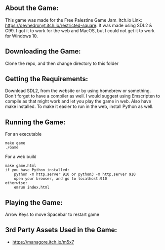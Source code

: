 ## About the Game:
This game was made for the Free Palestine Game Jam. Itch.io Link:
https://devhedronyt.itch.io/restricted-square. It was made using SDL2 & C99. I
got it to work for the web and MacOS, but I could not get it to work for
Windows 10.

## Downloading the Game:
Clone the repo, and then change directory to this folder

## Getting the Requirements:

Download SDL2, from the website or by using homebrew or something. Don't forget
to have a compiler as well. I would suggest using Emscripten to compile as that
might work and let you play the game in web. Also have make installed. To make
it easier to run in the web, install Python as well.

## Running the Game:

For an executable
```
make game
./Game
```
For a web build
```
make game.html
if you have Python installed:
    python -m http.server 910 or python3 -m http.server 910
    open your browser, and go to localhost:910
otherwise:
    emrun index.html
```

## Playing the Game:
Arrow Keys to move
Spacebar to restart game 

## 3rd Party Assets Used in the Game:

- https://managore.itch.io/m5x7
